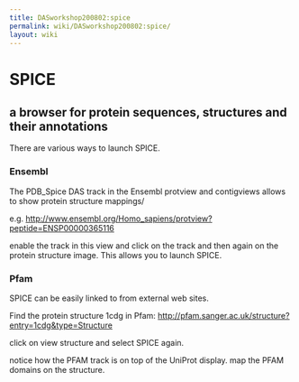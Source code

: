 ```yaml
---
title: DASworkshop200802:spice
permalink: wiki/DASworkshop200802:spice/
layout: wiki
---
```


SPICE
=====

a browser for protein sequences, structures and their annotations
-----------------------------------------------------------------

There are various ways to launch SPICE.

### Ensembl

The PDB\_Spice DAS track in the Ensembl protview and contigviews allows
to show protein structure mappings/

e.g.
[<http://www.ensembl.org/Homo_sapiens/protview?peptide=ENSP00000365116>](http://www.ensembl.org/Homo_sapiens/protview?peptide=ENSP00000365116)

enable the track in this view and click on the track and then again on
the protein structure image. This allows you to launch SPICE.

### Pfam

SPICE can be easily linked to from external web sites.

Find the protein structure 1cdg in Pfam:
<http://pfam.sanger.ac.uk/structure?entry=1cdg&type=Structure>

click on view structure and select SPICE again.

notice how the PFAM track is on top of the UniProt display. map the PFAM
domains on the structure.
